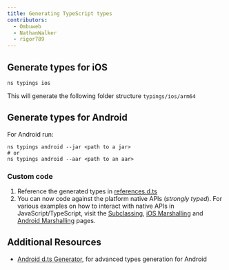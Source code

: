 ```yaml
---
title: Generating TypeScript types
contributors:
  - Ombuweb
  - NathanWalker
  - rigor789
---
```


## Generate types for iOS

```cli
ns typings ios
```

This will generate the following folder structure `typings/ios/arm64`

## Generate types for Android

For Android run:

```cli
ns typings android --jar <path to a jar>
# or
ns typings android --aar <path to an aar>
```

### Custom code

1. Reference the generated types in [references.d.ts](/project-structure/references-d-ts)
2. You can now code against the platform native APIs (_strongly typed_). For various examples on how to interact with native APIs in JavaScript/TypeScript, visit the [Subclassing](/guide/subclassing/), [iOS Marshalling](/guide/ios-marshalling) and [Android Marshalling](/guide/android-marshalling) pages.

## Additional Resources

- [Android d.ts Generator](https://github.com/NativeScript/android-dts-generator), for advanced types generation for Android
